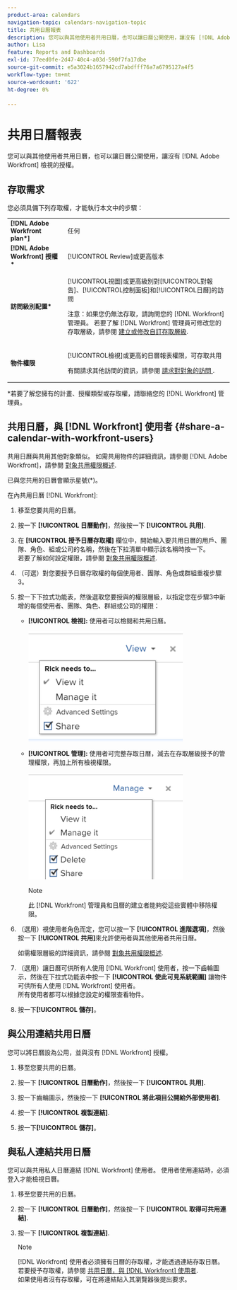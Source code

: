 ```yaml
---
product-area: calendars
navigation-topic: calendars-navigation-topic
title: 共用日曆報表
description: 您可以與其他使用者共用日曆，也可以讓日曆公開使用，讓沒有 [!DNL Adobe Workfront] 檢視的授權。
author: Lisa
feature: Reports and Dashboards
exl-id: 77eed0fe-2d47-40c4-a03d-590f7fa17dbe
source-git-commit: e5a3024b1657942cd7abdfff76a7a6795127a4f5
workflow-type: tm+mt
source-wordcount: '622'
ht-degree: 0%

---
```


# 共用日曆報表

您可以與其他使用者共用日曆，也可以讓日曆公開使用，讓沒有 [!DNL Adobe Workfront] 檢視的授權。

## 存取需求

您必須具備下列存取權，才能執行本文中的步驟：

<table style="table-layout:auto"> 
 <col> 
 </col> 
 <col> 
 </col> 
 <tbody> 
  <tr> 
   <td role="rowheader"><strong>[!DNL Adobe Workfront plan*]</strong></td> 
   <td> <p>任何</p> </td> 
  </tr> 
  <tr> 
   <td role="rowheader"><strong>[!DNL Adobe Workfront] 授權*</strong></td> 
   <td> <p>[!UICONTROL Review]或更高版本</p> </td> 
  </tr> 
  <tr> 
   <td role="rowheader"><strong>訪問級別配置*</strong></td> 
   <td> <p>[!UICONTROL視圖]或更高級別對[!UICONTROL對報告]、[!UICONTROL控制面板]和[!UICONTROL日曆]的訪問</p> <p>注意：如果您仍無法存取，請詢問您的 [!DNL Workfront] 管理員。 若要了解 [!DNL Workfront] 管理員可修改您的存取層級，請參閱 <a href="../../../administration-and-setup/add-users/configure-and-grant-access/create-modify-access-levels.md" class="MCXref xref">建立或修改自訂存取層級</a>.</p> </td> 
  </tr> 
  <tr> 
   <td role="rowheader"><strong>物件權限</strong></td> 
   <td> <p>[!UICONTROL檢視]或更高的日曆報表權限，可存取共用</p> <p>有關請求其他訪問的資訊，請參閱 <a href="../../../workfront-basics/grant-and-request-access-to-objects/request-access.md" class="MCXref xref">請求對對象的訪問 </a>.</p> </td> 
  </tr> 
 </tbody> 
</table>

&#42;若要了解您擁有的計畫、授權類型或存取權，請聯絡您的 [!DNL Workfront] 管理員。

## 共用日曆，與 [!DNL Workfront] 使用者 {#share-a-calendar-with-workfront-users}

共用日曆與共用其他對象類似。 如需共用物件的詳細資訊，請參閱 [!DNL Adobe Workfront]，請參閱 [對象共用權限概述](../../../workfront-basics/grant-and-request-access-to-objects/sharing-permissions-on-objects-overview.md).

已與您共用的日曆會顯示星號(&#42;)。

在內共用日曆 [!DNL Workfront]:

1. 移至您要共用的日曆。
1. 按一下 **[!UICONTROL 日曆動作]**，然後按一下 **[!UICONTROL 共用]**.

1. 在 **[!UICONTROL 授予日曆存取權]** 欄位中，開始輸入要共用日曆的用戶、團隊、角色、組或公司的名稱，然後在下拉清單中顯示該名稱時按一下。\
   若要了解如何設定權限，請參閱 [對象共用權限概述](../../../workfront-basics/grant-and-request-access-to-objects/sharing-permissions-on-objects-overview.md).

1. （可選）對您要授予日曆存取權的每個使用者、團隊、角色或群組重複步驟3。
1. 按一下下拉式功能表，然後選取您要授與的權限層級，以指定您在步驟3中新增的每個使用者、團隊、角色、群組或公司的權限：

   * **[!UICONTROL 檢視]:** 使用者可以檢閱和共用日曆。

      ![使用「查看」訪問共用日曆](assets/calendar-share-view-permissions-350x249.png)

   * **[!UICONTROL 管理]:** 使用者可完整存取日曆，減去在存取層級授予的管理權限，再加上所有檢視權限。

      ![與「管理」存取權共用日曆](assets/calendar-share-manage-permissions-350x241.png)

      >[!NOTE]
      >
      >此 [!DNL Workfront] 管理員和日曆的建立者能夠從這些實體中移除權限。

1. （選用）視使用者角色而定，您可以按一下 **[!UICONTROL 進階選項]**，然後按一下 **[!UICONTROL 共用]**&#x200B;來允許使用者與其他使用者共用日曆。

   如需權限層級的詳細資訊，請參閱 [對象共用權限概述](../../../workfront-basics/grant-and-request-access-to-objects/sharing-permissions-on-objects-overview.md).

1. （選用）讓日曆可供所有人使用 [!DNL Workfront] 使用者，按一下齒輪圖示，然後在下拉式功能表中按一下 **[!UICONTROL 使此可見系統範圍]** 讓物件可供所有人使用 [!DNL Workfront] 使用者。\
   所有使用者都可以根據您設定的權限查看物件。

1. 按一下&#x200B;**[!UICONTROL 儲存]**。

## 與公用連結共用日曆

您可以將日曆設為公用，並與沒有 [!DNL Workfront] 授權。

1. 移至您要共用的日曆。
1. 按一下 **[!UICONTROL 日曆動作]**，然後按一下 **[!UICONTROL 共用]**.

1. 按一下齒輪圖示，然後按一下 **[!UICONTROL 將此項目公開給外部使用者]**.
1. 按一下 **[!UICONTROL 複製連結]**.
1. 按一下&#x200B;**[!UICONTROL 儲存]**。

## 與私人連結共用日曆

您可以與共用私人日曆連結 [!DNL Workfront] 使用者。 使用者使用連結時，必須登入才能檢視日曆。

1. 移至您要共用的日曆。
1. 按一下 **[!UICONTROL 日曆動作]**，然後按一下 **[!UICONTROL 取得可共用連結]**.

1. 按一下 **[!UICONTROL 複製連結]**.

   >[!NOTE]
   >
   >[!DNL Workfront] 使用者必須擁有日曆的存取權，才能透過連結存取日曆。 若要授予存取權，請參閱 [共用日曆，與 [!DNL Workfront] 使用者](#share-a-calendar-with-workfront-users).\
   >如果使用者沒有存取權，可在將連結貼入其瀏覽器後提出要求。

